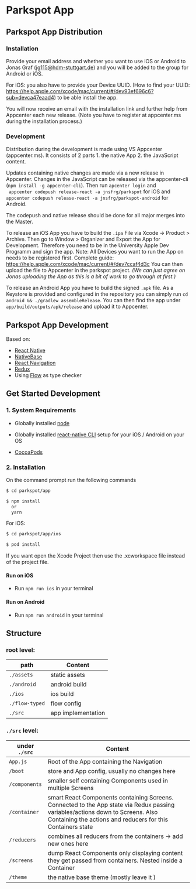 # Parkspot App

## Parkspot App Distribution
### Installation

 Provide your email address and whether you want to use iOS or Android to Jonas Graf (jg115@hdm-stuttgart.de) and you will be added to the group for Android or iOS.

 For iOS: you also have to provide your Device UUID. (How to find your UUID: https://help.apple.com/xcode/mac/current/#/dev93ef696c6?sub=devca47eaad4) to be able install the app.

 You will now receive an email with the installation link and further help from Appcenter each new release. (Note you have to register at appcenter.ms during the installation process.)


### Development
Distribution during the development is made using VS Appcenter (appcenter.ms). It consists of 2 parts 1. the native App 2. the JavaScript content.

Updates containing native changes are made via a new release in Appcenter. Changes in the JavaScript can be released via the appcenter-cli (`npm install -g appcenter-cli`). Then run 
`apcenter login` and  
` appcenter codepush release-react -a jnsfrg/parkspot` for iOS and ` appcenter codepush release-react -a jnsfrg/parkspot-android` for Android.

The codepush and native release should be done for all major merges into the Master.

To release an iOS App you have to build the `.ipa` File via Xcode -> Product > Archive. Then go to Window > Organizer and Export the App for Development. Therefore you need to be in the University Apple Dev Programm and sign the app. Note: All Devices you want to run the App on needs to be registered first. Complete guide: https://help.apple.com/xcode/mac/current/#/dev7ccaf4d3c
You can then upload the file to Appcenter in the parkspot project. *(We can just agree on Jonas uploading the App as this is a bit of work to go through at first.)*

To release an Android App you have to build the signed `.apk` file. As a Keystore is provided and configured in the repository you can simply run `cd android && ./gradlew assembleRelease`. You can then find the app under `app/build/outputs/apk/release` and upload it to Appcenter.


## Parkspot App Development

Based on:

* [React Native](https://facebook.github.io/react-native/docs/getting-started.html)
* [NativeBase](https://nativebase.io/)
* [React Navigation](https://reactnavigation.org/)
* [Redux](https://github.com/reactjs/redux)
* Using [Flow](https://flow.org/) as type checker


## Get Started Development

### 1. System Requirements

* Globally installed [node](https://nodejs.org/en/)

* Globally installed [react-native CLI](https://facebook.github.io/react-native/docs/getting-started.html) setup for your iOS / Android on your OS
* [CocoaPods](https://cocoapods.org/)

### 2. Installation

On the command prompt run the following commands

```sh
$ cd parkspot/app

$ npm install
  or
  yarn
```

For iOS:

```sh
$ cd parkspot/app/ios

$ pod install
```

If you want open the Xcode Project then use the .xcworkspace file instead of the project file.

#### Run on iOS

* Run `npm run ios` in your terminal

#### Run on Android

* Run `npm run android` in your terminal

## Structure

### root level:

| path           | Content            |
| -------------- | ------------------ |
| `./assets`     | static assets      |
| `./android`    | android build      |
| `./ios`        | ios build          |
| `./flow-typed` | flow config        |
| `./src`        | app implementation |

### `./src` level:

| under `./src` | Content                                                                                                                                                                                       |
| ------------- | --------------------------------------------------------------------------------------------------------------------------------------------------------------------------------------------- |
| `App.js`      | Root of the App containing the Navigation                                                                                                                                                     |
| `/boot`       | store and App config, usually no changes here                                                                                                                                                 |
| `/components` | smaller self containing Components used in multiple Screens                                                                                                                                   |
| `/container`  | smart React Components containing Screens. Connected to the App state via Redux passing variables/actions down to Screens. Also Containing the actions and reducers for this Containers state |
| `/reducers`   | combines all reducers from the containers -> add new ones here                                                                                                                                |
| `/screens`    | dump React Components only displaying content they get passed from containers. Nested inside a Container                                                                                      |
| `/theme`      | the native base theme (mostly leave it )                                                                                                                                                      |

